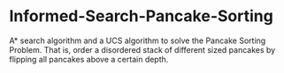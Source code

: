 # Informed-Search-Pancake-Sorting
A* search algorithm and a UCS algorithm to solve the Pancake Sorting Problem. That is, order a disordered stack of different sized pancakes by flipping all pancakes above a certain depth.
